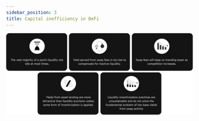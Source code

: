 ```yaml
---
sidebar_position: 3
title: Capital inefficiency in DeFi
---
```


![Capital inefficieny](../../assets/deck/2.png)
